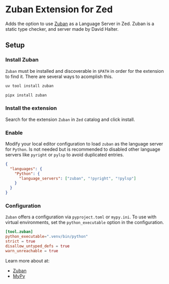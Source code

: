 # Zuban Extension for Zed

Adds the option to use [Zuban](https://zubanls.com/) as a Language Server in Zed. Zuban is a static type checker, and server made by David Halter.

## Setup

### Install Zuban

`Zuban` must be installed and discoverable in `$PATH` in order for the extension to find it. There are several ways to acomplish this.

```sh
uv tool install zuban
```

```sh
pipx install zuban
```

### Install the extension

Search for the extension `Zuban` in `Zed` catalog and click install.


### Enable

Modify your local editor configuration to load `zuban` as the language server for `Python`. Is not needed but is recommended to disabled other language servers like `pyright` or `pylsp` to avoid duplicated entries.

```json
{
  "languages": {
    "Python": {
      "language_servers": ["zuban", "!pyright", "!pylsp"]
    }
  }
}
```

### Configuration

`Zuban` offers a configuration via `pyproject.toml` or `mypy.ini`. To use with virtual environments, set the `python_executable` option in the configuration.

```toml
[tool.zuban]
python_executable=".venv/bin/python"
strict = true
disallow_untyped_defs = true
warn_unreachable = true
```

Learn more about at:
- [Zuban](https://docs.zubanls.com/en/latest/usage.html#configuration)
- [MyPy](https://mypy.readthedocs.io/en/stable/command_line.html#config-file)
